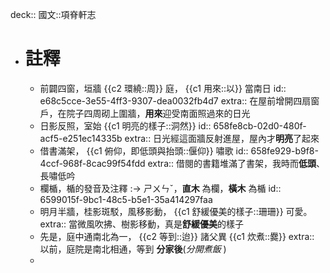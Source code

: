 deck:: 國文::項脊軒志

- # 註釋
	- 前闢四窗，垣牆 {{c2 環繞::周}} 庭， {{c1 用來::以}} 當南日
	  id:: e68c5cce-3e55-4ff3-9307-dea0032fb4d7
	  extra:: 在屋前增開四扇窗戶，在院子四周砌上圍牆，**用來**迎受南面照過來的日光
	- 日影反照，室始 {{c1 明亮的樣子::洞然}}
	  id:: 658fe8cb-02d0-480f-acf5-e251ec14335b
	  extra:: 日光經這面牆反射進屋，屋內才**明亮**了起來
	- 借書滿架， {{c1 俯仰，即低頭與抬頭::偃仰}} 嘯歌
	  id:: 658fe929-b9f8-4ccf-968f-8cac99f54fdd
	  extra:: 借閱的書籍堆滿了書架，我時而**低頭**、長嘯低吟
	- 欄楯，楯的發音及注釋 :-> ㄕㄨㄣˇ，**直木** 為欄，**橫木** 為楯
	  id:: 6599015f-9bc1-48c5-b5e1-35a414297faa
	- 明月半牆，桂影斑駁，風移影動， {{c1 舒緩優美的樣子::珊珊}} 可愛。
	  extra:: 當微風吹拂、樹影移動，真是**舒緩優美**的樣子
	- 先是，庭中通南北為一， {{c2 等到::迨}} 諸父異 {{c1 炊煮::爨}}
	  extra:: 以前，庭院是南北相通，等到 **分家後**(*分開煮飯* )
	-